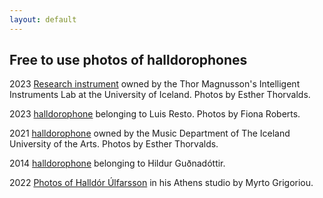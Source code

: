 ```yaml
---
layout: default
---
```


## Free to use photos of halldorophones

2023 [Research instrument](https://photos.app.goo.gl/hpr3v7gxzaGCb2kx8) owned by the Thor Magnusson's Intelligent Instruments Lab at the University of Iceland. Photos by Esther Thorvalds.

2023 [halldorophone](https://photos.app.goo.gl/5RiS7RPaYaTdKbcXA) belonging to Luis Resto. Photos by Fiona Roberts.

2021 [halldorophone](https://photos.app.goo.gl/radms79GpDBEskHB6) owned by the Music Department of The Iceland University of the Arts. Photos by Esther Thorvalds.

2014 [halldorophone](https://photos.app.goo.gl/ZpbYMDo1a8yz5ZMy9) belonging to Hildur Guðnadóttir.

2022 [Photos of Halldór Úlfarsson](https://photos.app.goo.gl/N6otv2LPmjWAUtMJ8) in his Athens studio by Myrto Grigoriou.
